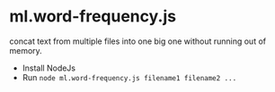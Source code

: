 # ml.word-frequency.js

concat text from multiple files into one big one without running out of memory.

- Install NodeJs
- Run `node ml.word-frequency.js filename1 filename2 ...`

